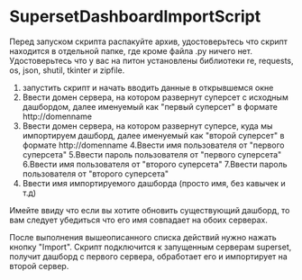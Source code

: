 # SupersetDashboardImportScript
Перед запуском скрипта распакуйте архив, удостоверьтесь что скрипт находится в отдельной папке, где кроме файла  .py ничего нет. Удостоверьтесь что у вас на питон установлены библиотеки re, requests, os, json, shutil, tkinter и zipfile. 
1. запустить скрипт и начать вводить данные в открывшемся окне
2. Ввести домен сервера, на котором развернут суперсет с исходным дашбордом, далее именуемый как "первый суперсет" в формате http://domenname
3. Ввести домен сервера, на котором развернут суперсе, куда мы импортируем дашборд, далее именуемый как "второй суперсет" в формате http://domenname
4.Ввести имя пользователя от "первого суперсета"
5.Ввести пароль пользователя от "первого суперсета"
6.Ввести имя пользователя от "второго суперсета"
7.Ввести пароль пользователя от "второго суперсета"
8. Ввести имя импортируемого дашборда (просто имя, без кавычек и т.д)

Имейте ввиду что если вы хотите обновить существующий дашборд, то вам следует убедиться что его имя совпадает на обоих серверах.

После выполнения вышеописанного списка действий нужно нажать кнопку "Import". Скрипт подключится к запущенным серверам superset, получит дашборд с первого сервера, обработает его и импортирует на второй сервер.
